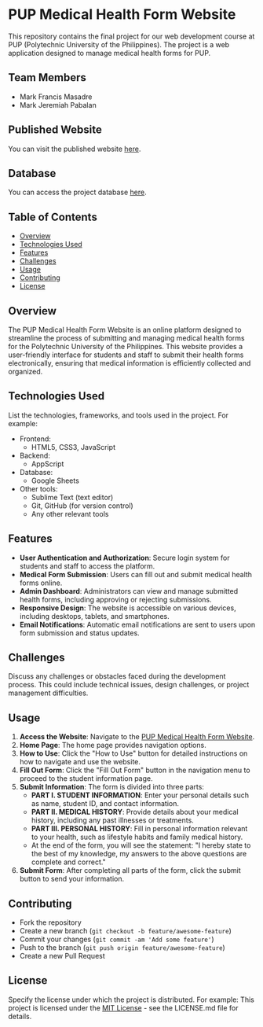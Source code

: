 # PUP Medical Health Form Website

This repository contains the final project for our web development course at PUP (Polytechnic University of the Philippines). The project is a web application designed to manage medical health forms for PUP.

## Team Members

- Mark Francis Masadre
- Mark Jeremiah Pabalan

## Published Website

You can visit the published website [here](https://shrimpeu.github.io/PUP-Medical-Health-Form-Website/).

## Database

You can access the project database [here](https://docs.google.com/spreadsheets/d/1S2U9CudRQxnTPCndodf_O0Ep4CXSgNCLd-7sQ5LjjtM/edit?usp=sharing).

## Table of Contents
- [Overview](#overview)
- [Technologies Used](#technologies-used)
- [Features](#features)
- [Challenges](#challenges)
- [Usage](#usage)
- [Contributing](#contributing)
- [License](#license)

## Overview

The PUP Medical Health Form Website is an online platform designed to streamline the process of submitting and managing medical health forms for the Polytechnic University of the Philippines. This website provides a user-friendly interface for students and staff to submit their health forms electronically, ensuring that medical information is efficiently collected and organized.

## Technologies Used

List the technologies, frameworks, and tools used in the project. For example:
- Frontend:
  - HTML5, CSS3, JavaScript
- Backend:
  - AppScript
- Database:
  - Google Sheets
- Other tools:
  - Sublime Text (text editor) 
  - Git, GitHub (for version control)
  - Any other relevant tools

## Features

- **User Authentication and Authorization**: Secure login system for students and staff to access the platform.
- **Medical Form Submission**: Users can fill out and submit medical health forms online.
- **Admin Dashboard**: Administrators can view and manage submitted health forms, including approving or rejecting submissions.
- **Responsive Design**: The website is accessible on various devices, including desktops, tablets, and smartphones.
- **Email Notifications**: Automatic email notifications are sent to users upon form submission and status updates.
  
## Challenges

Discuss any challenges or obstacles faced during the development process. This could include technical issues, design challenges, or project management difficulties.

## Usage

1. **Access the Website**: Navigate to the [PUP Medical Health Form Website](https://shrimpeu.github.io/PUP-Medical-Health-Form-Website/).
2. **Home Page**: The home page provides navigation options.
3. **How to Use**: Click the "How to Use" button for detailed instructions on how to navigate and use the website.
4. **Fill Out Form**: Click the "Fill Out Form" button in the navigation menu to proceed to the student information page.
5. **Submit Information**: The form is divided into three parts:
   - **PART I. STUDENT INFORMATION**: Enter your personal details such as name, student ID, and contact information.
   - **PART II. MEDICAL HISTORY**: Provide details about your medical history, including any past illnesses or treatments.
   - **PART III. PERSONAL HISTORY**: Fill in personal information relevant to your health, such as lifestyle habits and family medical history.
   - At the end of the form, you will see the statement: "I hereby state to the best of my knowledge, my answers to the above questions are complete and correct."
6. **Submit Form**: After completing all parts of the form, click the submit button to send your information.
   
## Contributing

- Fork the repository
- Create a new branch (`git checkout -b feature/awesome-feature`)
- Commit your changes (`git commit -am 'Add some feature'`)
- Push to the branch (`git push origin feature/awesome-feature`)
- Create a new Pull Request

## License

Specify the license under which the project is distributed. For example:
This project is licensed under the [MIT License](https://opensource.org/licenses/MIT) - see the LICENSE.md file for details.

